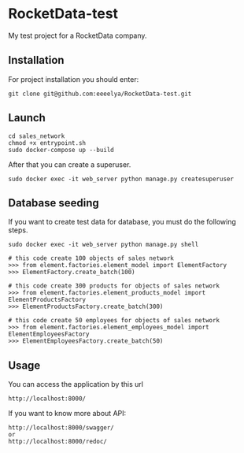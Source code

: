 # RocketData-test
My test project for a RocketData company.


## Installation
For project installation you should enter:

    git clone git@github.com:eeeelya/RocketData-test.git

## Launch

    cd sales_network 
    chmod +x entrypoint.sh
    sudo docker-compose up --build

After that you can create a superuser.

    sudo docker exec -it web_server python manage.py createsuperuser

## Database seeding

If you want to create test data for database, you must do the following steps.

    sudo docker exec -it web_server python manage.py shell 
    
    # this code create 100 objects of sales network
    >>> from element.factories.element_model import ElementFactory
    >>> ElementFactory.create_batch(100)

    # this code create 300 products for objects of sales network
    >>> from element.factories.element_products_model import ElementProductsFactory
    >>> ElementProductsFactory.create_batch(300)

    # this code create 50 employees for objects of sales network
    >>> from element.factories.element_employees_model import ElementEmployeesFactory
    >>> ElementEmployeesFactory.create_batch(50)

## Usage 

You can access the application by this url
    
    http://localhost:8000/

If you want to know more about API:

    http://localhost:8000/swagger/ 
    or     
    http://localhost:8000/redoc/ 
